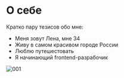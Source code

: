 # О себе

Кратко пару тезисов обо мне:
- Меня зовут Лена, мне 34
- Живу в самом красивом городе России
- Люблю путешестовать
- Я начинающий frontend-разрабочик

![001](https://user-images.githubusercontent.com/106184354/188326652-e99e432b-e10f-4a86-9a7a-39bf70e3f1f8.jpeg)
